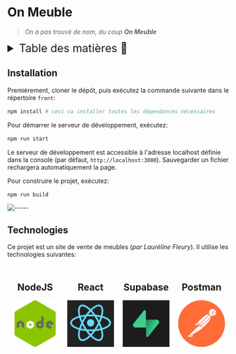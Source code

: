 # On Meuble

> *On a pas trouvé de nom, du coup **On Meuble***

<details>
<summary style="font-size: 25px">Table des matières 📖</summary>

- [On Meuble](#on-meuble)
  - [Installation](#installation)
  - [Technologies](#technologies)

</details>

## Installation

Premièrement, cloner le dépôt, puis exécutez la commande suivante dans le répertoire `front`:

```bash
npm install # ceci va installer toutes les dépendances nécessaires
```

Pour démarrer le serveur de développement, exécutez:

```bash
npm run start
```

Le serveur de développement est accessible à l'adresse localhost définie dans la console (par défaut, `http://localhost:3000`). Sauvegarder un fichier rechargera automatiquement la page.

Pour construire le projet, exécutez:

```bash
npm run build
```

![-----](https://raw.githubusercontent.com/andreasbm/readme/master/assets/lines/rainbow.png)

## Technologies

Ce projet est un site de vente de meubles (*par Lauréline Fleury*). Il utilise les technologies suivantes:

<div style="display: flex">
    <div style="text-align: center; width: 150px; padding: 10px">
        <h2>NodeJS</h2>
        <img src='./src/img/nodejs.png'>
    </div>
    <div style="text-align: center; width: 150px; padding: 10px">
        <h2>React</h2>
        <img src='./src/img/react.png'>
    </div>
    <div style="text-align: center; width: 150px; padding: 10px">
        <h2>Supabase</h2>
        <img src='./src/img/supabase.png'>
    </div>
    <div style="text-align: center; width: 150px; padding: 10px">
        <h2>Postman</h2>
        <img src='./src/img/postman.png'>
    </div>
</div>
